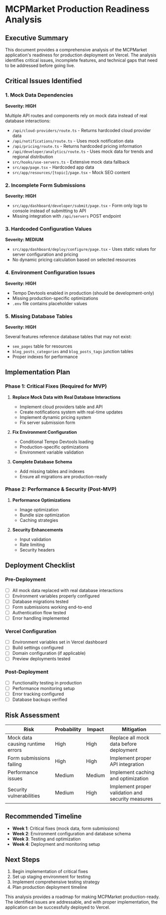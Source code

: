 # MCPMarket Production Readiness Analysis

## Executive Summary

This document provides a comprehensive analysis of the MCPMarket application's readiness for production deployment on Vercel. The analysis identifies critical issues, incomplete features, and technical gaps that need to be addressed before going live.

## Critical Issues Identified

### 1. Mock Data Dependencies

**Severity: HIGH**

Multiple API routes and components rely on mock data instead of real database interactions:

- `/api/cloud-providers/route.ts` - Returns hardcoded cloud provider data
- `/api/notifications/route.ts` - Uses mock notification data
- `/api/pricing/route.ts` - Returns hardcoded pricing information
- `/api/developer/analytics/route.ts` - Uses mock data for trends and regional distribution
- `src/hooks/use-servers.ts` - Extensive mock data fallback
- `src/app/page.tsx` - Hardcoded app data
- `src/app/resources/[topic]/page.tsx` - Mock SEO content

### 2. Incomplete Form Submissions

**Severity: HIGH**

- `src/app/dashboard/developer/submit/page.tsx` - Form only logs to console instead of submitting to API
- Missing integration with `/api/servers` POST endpoint

### 3. Hardcoded Configuration Values

**Severity: MEDIUM**

- `src/app/dashboard/deploy/configure/page.tsx` - Uses static values for server configuration and pricing
- No dynamic pricing calculation based on selected resources

### 4. Environment Configuration Issues

**Severity: HIGH**

- Tempo Devtools enabled in production (should be development-only)
- Missing production-specific optimizations
- `.env` file contains placeholder values

### 5. Missing Database Tables

**Severity: HIGH**

Several features reference database tables that may not exist:
- `seo_pages` table for resources
- `blog_posts_categories` and `blog_posts_tags` junction tables
- Proper indexes for performance

## Implementation Plan

### Phase 1: Critical Fixes (Required for MVP)

1. **Replace Mock Data with Real Database Interactions**
   - Implement cloud providers table and API
   - Create notifications system with real-time updates
   - Implement dynamic pricing system
   - Fix server submission form

2. **Fix Environment Configuration**
   - Conditional Tempo Devtools loading
   - Production-specific optimizations
   - Environment variable validation

3. **Complete Database Schema**
   - Add missing tables and indexes
   - Ensure all migrations are production-ready

### Phase 2: Performance & Security (Post-MVP)

1. **Performance Optimizations**
   - Image optimization
   - Bundle size optimization
   - Caching strategies

2. **Security Enhancements**
   - Input validation
   - Rate limiting
   - Security headers

## Deployment Checklist

### Pre-Deployment

- [ ] All mock data replaced with real database interactions
- [ ] Environment variables properly configured
- [ ] Database migrations tested
- [ ] Form submissions working end-to-end
- [ ] Authentication flow tested
- [ ] Error handling implemented

### Vercel Configuration

- [ ] Environment variables set in Vercel dashboard
- [ ] Build settings configured
- [ ] Domain configuration (if applicable)
- [ ] Preview deployments tested

### Post-Deployment

- [ ] Functionality testing in production
- [ ] Performance monitoring setup
- [ ] Error tracking configured
- [ ] Database backups verified

## Risk Assessment

| Risk | Probability | Impact | Mitigation |
|------|-------------|--------|-----------|
| Mock data causing runtime errors | High | High | Replace all mock data before deployment |
| Form submissions failing | High | High | Implement proper API integration |
| Performance issues | Medium | Medium | Implement caching and optimization |
| Security vulnerabilities | Medium | High | Implement proper validation and security measures |

## Recommended Timeline

- **Week 1**: Critical fixes (mock data, form submissions)
- **Week 2**: Environment configuration and database schema
- **Week 3**: Testing and optimization
- **Week 4**: Deployment and monitoring setup

## Next Steps

1. Begin implementation of critical fixes
2. Set up staging environment for testing
3. Implement comprehensive testing strategy
4. Plan production deployment timeline

This analysis provides a roadmap for making MCPMarket production-ready. The identified issues are addressable, and with proper implementation, the application can be successfully deployed to Vercel.
